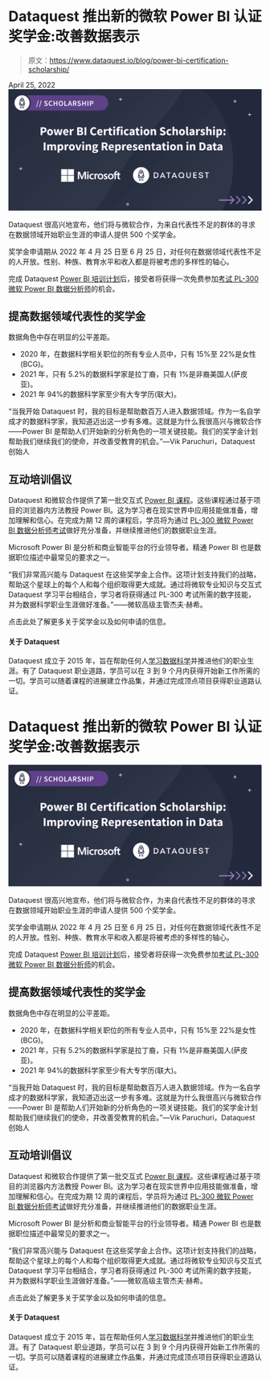 # Dataquest 推出新的微软 Power BI 认证奖学金:改善数据表示

> 原文：<https://www.dataquest.io/blog/power-bi-certification-scholarship/>

April 25, 2022![](img/3b74605545a4fc7444cc3af2d5505c8a.png)

Dataquest 很高兴地宣布，他们将与微软合作，为来自代表性不足的群体的寻求在数据领域开始职业生涯的申请人提供 500 个奖学金。

奖学金申请期从 2022 年 4 月 25 日至 6 月 25 日，对任何在数据领域代表性不足的人开放。性别、种族、教育水平和收入都是将被考虑的多样性的轴心。

完成 Dataquest [Power BI 培训计划](https://www.dataquest.io/path/analyzing-data-with-microsoft-power-bi-skill-path/)后，接受者将获得一次免费参加[考试 PL-300 微软 Power BI 数据分析师](https://docs.microsoft.com/en-us/learn/certifications/exams/pl-300)的机会。

## 提高数据领域代表性的奖学金

数据角色中存在明显的公平差距。

*   2020 年，在数据科学相关职位的所有专业人员中，只有 15%至 22%是女性(BCG)。
*   2021 年，只有 5.2%的数据科学家是拉丁裔，只有 1%是非裔美国人(萨皮亚)。
*   2021 年 94%的数据科学家至少有大专学历(联大)。

“当我开始 Dataquest 时，我的目标是帮助数百万人进入数据领域。作为一名自学成才的数据科学家，我知道迈出这一步有多难。这就是为什么我很高兴与微软合作——Power BI 是帮助人们开始新的分析角色的一项关键技能。我们的奖学金计划帮助我们继续我们的使命，并改善受教育的机会。”—Vik Paruchuri，Dataquest 创始人

## 互动培训倡议

Dataquest 和微软合作提供了第一批交互式 [Power BI 课程](https://www.dataquest.io/path/analyzing-data-with-microsoft-power-bi-skill-path/)。这些课程通过基于项目的浏览器内方法教授 Power BI。这为学习者在现实世界中应用技能做准备，增加理解和信心。在完成为期 12 周的课程后，学员将为通过 [PL-300 微软 Power BI 数据分析师考试](https://docs.microsoft.com/en-us/learn/certifications/exams/pl-300)做好充分准备，并继续推进他们的数据职业生涯。

Microsoft Power BI 是分析和商业智能平台的行业领导者。精通 Power BI 也是数据职位描述中最常见的要求之一。

“我们非常高兴能与 Dataquest 在这些奖学金上合作。这项计划支持我们的战略，帮助这个星球上的每个人和每个组织取得更大成就。通过将微软专业知识与交互式 Dataquest 学习平台相结合，学习者将获得通过 PL-300 考试所需的数字技能，并为数据科学职业生涯做好准备。”——微软高级主管杰夫·赫希。

点击此处了解更多关于奖学金以及如何申请的信息。

#### 关于 Dataquest

Dataquest 成立于 2015 年，旨在帮助任何人[学习数据科学](https://www.dataquest.io)并推进他们的职业生涯。有了 Dataquest 职业道路，学员可以在 3 到 9 个月内获得开始新工作所需的一切。学员可以随着课程的进展建立作品集，并通过完成顶点项目获得职业道路认证。

# Dataquest 推出新的微软 Power BI 认证奖学金:改善数据表示

![](img/3b74605545a4fc7444cc3af2d5505c8a.png)

Dataquest 很高兴地宣布，他们将与微软合作，为来自代表性不足的群体的寻求在数据领域开始职业生涯的申请人提供 500 个奖学金。

奖学金申请期从 2022 年 4 月 25 日至 6 月 25 日，对任何在数据领域代表性不足的人开放。性别、种族、教育水平和收入都是将被考虑的多样性的轴心。

完成 Dataquest [Power BI 培训计划](https://www.dataquest.io/path/analyzing-data-with-microsoft-power-bi-skill-path/)后，接受者将获得一次免费参加[考试 PL-300 微软 Power BI 数据分析师](https://docs.microsoft.com/en-us/learn/certifications/exams/pl-300)的机会。

## 提高数据领域代表性的奖学金

数据角色中存在明显的公平差距。

*   2020 年，在数据科学相关职位的所有专业人员中，只有 15%至 22%是女性(BCG)。
*   2021 年，只有 5.2%的数据科学家是拉丁裔，只有 1%是非裔美国人(萨皮亚)。
*   2021 年 94%的数据科学家至少有大专学历(联大)。

“当我开始 Dataquest 时，我的目标是帮助数百万人进入数据领域。作为一名自学成才的数据科学家，我知道迈出这一步有多难。这就是为什么我很高兴与微软合作——Power BI 是帮助人们开始新的分析角色的一项关键技能。我们的奖学金计划帮助我们继续我们的使命，并改善受教育的机会。”—Vik Paruchuri，Dataquest 创始人

## 互动培训倡议

Dataquest 和微软合作提供了第一批交互式 [Power BI 课程](https://www.dataquest.io/path/analyzing-data-with-microsoft-power-bi-skill-path/)。这些课程通过基于项目的浏览器内方法教授 Power BI。这为学习者在现实世界中应用技能做准备，增加理解和信心。在完成为期 12 周的课程后，学员将为通过 [PL-300 微软 Power BI 数据分析师考试](https://docs.microsoft.com/en-us/learn/certifications/exams/pl-300)做好充分准备，并继续推进他们的数据职业生涯。

Microsoft Power BI 是分析和商业智能平台的行业领导者。精通 Power BI 也是数据职位描述中最常见的要求之一。

“我们非常高兴能与 Dataquest 在这些奖学金上合作。这项计划支持我们的战略，帮助这个星球上的每个人和每个组织取得更大成就。通过将微软专业知识与交互式 Dataquest 学习平台相结合，学习者将获得通过 PL-300 考试所需的数字技能，并为数据科学职业生涯做好准备。”——微软高级主管杰夫·赫希。

点击此处了解更多关于奖学金以及如何申请的信息。

#### 关于 Dataquest

Dataquest 成立于 2015 年，旨在帮助任何人[学习数据科学](https://www.dataquest.io)并推进他们的职业生涯。有了 Dataquest 职业道路，学员可以在 3 到 9 个月内获得开始新工作所需的一切。学员可以随着课程的进展建立作品集，并通过完成顶点项目获得职业道路认证。